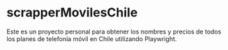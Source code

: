 # scrapperMovilesChile
Este es un proyecto personal para obtener los nombres y precios de todos los planes de telefonía móvil en Chile utilizando Playwright.
